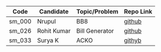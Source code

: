 | Code   | Candidate   | Topic/Problem       | Repo Link                                                                    |
| ------ | ----------- | ------------------- | ---------------------------------------------------------------------------- |
| sm_000 | Nrupul      | BB8                 | [github](https://github.com/nrupuld/masai-sprint-1)                          |
| sm_026 | Rohit Kumar | Bill Generator      | [github](https://github.com/rohit1234990/bill_generator)                     |
| sm_033 | Surya K     | ACKO                | [githyb](https://github.com/suryakh/masai-week8)                             |
